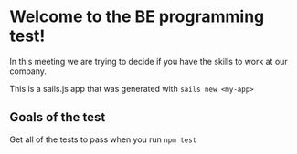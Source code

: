# Welcome to the BE programming test!

In this meeting we are trying to decide if you have the skills to work at our company.

This is a sails.js app that was generated with `sails new <my-app>`

## Goals of the test

Get all of the tests to pass when you run `npm test`